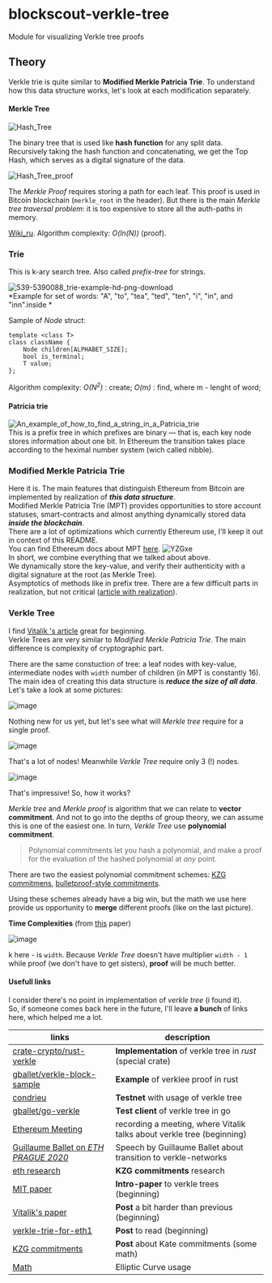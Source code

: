 # blockscout-verkle-tree
Module for visualizing Verkle tree proofs
## Theory
Verkle trie is quite similar to **Modified Merkle Patricia Trie**. To understand how this data structure works, let's look at each modification separately.
#### Merkle Tree

![Hash_Tree](https://user-images.githubusercontent.com/70902141/176688119-ed80ef9e-1c73-4a41-bb61-fb44f5ac7622.png)

The binary tree that is used like **hash function** for any split data.  
Recursively taking the hash function and concatenating, we get the Top Hash, which serves as a digital signature of the data.  

![Hash_Tree_proof](https://user-images.githubusercontent.com/70902141/176688968-0b3e06f6-1a53-4f94-a7c9-2e22da48291d.png)


The *Merkle Proof* requires storing a path for each leaf. This proof is used in Bitcoin blockchain (`merkle_root` in the header).
But there is the main *Merkle tree traversal problem*: it is too expensive to store all the auth-paths in memory.

[Wiki_ru](https://ru.wikipedia.org/wiki/Дерево_хешей). Algorithm complexity: *O(ln(N))* (proof).
### Trie
This is k-ary search tree. Also called *prefix-tree* for strings.  

![539-5390088_trie-example-hd-png-download](https://user-images.githubusercontent.com/70902141/176702178-f4668836-f14c-4bd5-a809-5ddcf14ffd7b.png)  
*Example for set of words: "A", "to", "tea", "ted", "ten", "i", "in", and "inn".inside *  

Sample of *Node* struct:
```
template <class T>
class className {
    Node children[ALPHABET_SIZE];
    bool is_terminal;
    T value;
};
```
Algorithm complexity: *O(N<sup>2</sup>)* : create; *O(m)* : find, where m - lenght of word;

#### Patricia trie
  
![An_example_of_how_to_find_a_string_in_a_Patricia_trie](https://user-images.githubusercontent.com/70902141/176709476-35e62471-0b8a-43c0-923a-120e856417c9.png)  
This is a prefix tree in which prefixes are binary — that is, each key node stores information about one bit. In Ethereum the transition takes place according to the heximal number system (wich called nibble).

### Modified Merkle Patricia Trie
Here it is. The main features that distinguish Ethereum from Bitcoin are implemented by realization of ***this data structure***.  
Modified Merkle Patricia Trie (MPT) provides opportunities to store account statuses, smart-contracts and almost anything dynamically stored data ***inside the blockchain***.  
There are a lot of optimizations which currently Ethereum use, I'll keep it out in context of this README.  
You can find Ethereum docs about MPT [here](https://ethereum.org/en/developers/docs/data-structures-and-encoding/patricia-merkle-trie).
![YZGxe](https://user-images.githubusercontent.com/70902141/177598321-aa02c6bf-93e6-488e-aadb-0cd8826e3ded.png)  
In short, we combine everything that we talked about above.  
We dynamically store the key-value, and verify their authenticity with a digital signature at the root (as Merkle Tree).  
Asymptotics of methods like in prefix tree. There are a few difficult parts in realization, but not critical ([article with realization](https://habr.com/ru/post/446558/)).

### Verkle Tree  
I find [Vitalik 's article](https://vitalik.ca/general/2021/06/18/verkle.html) great for beginning.  
Verkle Trees are very similar to *Modified Merkle Patricia Trie*. The main difference is complexity of cryptographic part.  
  
There are the same constuction of tree: a leaf nodes with key-value, intermediate nodes with `width` number of children (in MPT is constantly 16). The main idea of creating this data structure is ***reduce the size of all data***. Let's take a look at some pictures:  
  
![image](https://user-images.githubusercontent.com/70902141/178154031-93df575b-9528-4666-ae66-a461ed80662d.png)  

Nothing new for us yet, but let's see what will *Merkle tree* require for a single proof.  
  
![image](https://user-images.githubusercontent.com/70902141/178154220-cff1b132-385e-4be6-858b-0e836917f4b7.png)  
  
That's a lot of nodes! Meanwhile *Verkle Tree* require only 3 (!) nodes.

![image](https://user-images.githubusercontent.com/70902141/178154334-a9a0dc3b-eecc-4aea-9eb7-14abc6512063.png)
  
That's impressive! So, how it works?

*Merkle tree* and *Merkle proof* is algorithm that we can relate to **vector commitment**. And not to go into the depths of group theory, we can assume this is one of the easiest one. In turn, *Verkle Tree* use **polynomial commitment**.
>Polynomial commitments let you hash a polynomial, and make a proof for the evaluation of the hashed polynomial at *any* point.  

There are two the easiest polynomial commitment schemes: [KZG commitmens](https://dankradfeist.de/ethereum/2020/06/16/kate-polynomial-commitments.html), [ bulletproof-style commitments](https://twitter.com/VitalikButerin/status/1371844878968176647).  

Using these schemes already have a big win, but the math we use here provide us opportunity to **merge** different proofs (like on the last picture).

**Time Complexities** (from [this](https://math.mit.edu/research/highschool/primes/materials/2018/Kuszmaul.pdf) paper)  

![image](https://user-images.githubusercontent.com/70902141/178260990-86724a74-61d1-4c49-9e0d-817b208ed08f.png)
  
k here - is `width`. Because *Verkle Tree* doesn't have multiplier `width - 1` while proof (we don't have to get sisters), **proof** will be much better.
  
#### Usefull links
  
I consider there's no point in implementation of *verkle tree* (i found it).  
So, if someone comes back here in the future, I'll leave **a bunch** of links here, which helped me a lot.

| links | description |
| --- | --- |
| [crate-crypto/rust-verkle](https://github.com/crate-crypto/rust-verkle) | **Implementation** of verkle tree in *rust* (special crate) |
| [gballet/verkle-block-sample](https://github.com/gballet/verkle-block-sample) | **Example** of verklee proof in rust |
| [condrieu](https://condrieu.ethdevops.io/) | **Testnet** with usage of verkle tree |
| [gballet/go-verkle](https://github.com/gballet/go-verkle) | **Test client** of verkle tree in go |
| [Ethereum Meeting](https://www.youtube.com/watch?v=1hTscLYsaIg&t=1167s&ab_channel=EthereumCatHerders) | recording a meeting, where Vitalik talks about verkle tree (beginning) |
| [Guillaume Ballet on *ETH PRAGUE 2020*](https://www.youtube.com/watch?v=4fL7hi8SZMs&ab_channel=ParallelPolis) | Speech by Guillaume Ballet about transition to verkle-networks |
| [eth research](https://ethresear.ch/t/a-minimum-viable-kzg-polynomial-commitment-scheme-implementation/7675) | **KZG commitments** research |
| [MIT paper](https://math.mit.edu/research/highschool/primes/materials/2018/Kuszmaul.pdf) | **Intro-paper** to verkle trees (beginning) |
| [Vitalik's paper](https://vitalik.ca/general/2021/06/18/verkle.html) | **Post** a bit harder than previous (beginning) |
| [verkle-trie-for-eth1](https://dankradfeist.de/ethereum/2021/06/18/verkle-trie-for-eth1.html) | **Post** to read (beginning) |
| [KZG commitments](https://dankradfeist.de/ethereum/2020/06/16/kate-polynomial-commitments.html) | **Post** about Kate commitments (some math) |
| [Math](https://vitalik.ca/general/2017/01/14/exploring_ecp.html) | Elliptic Curve usage |


